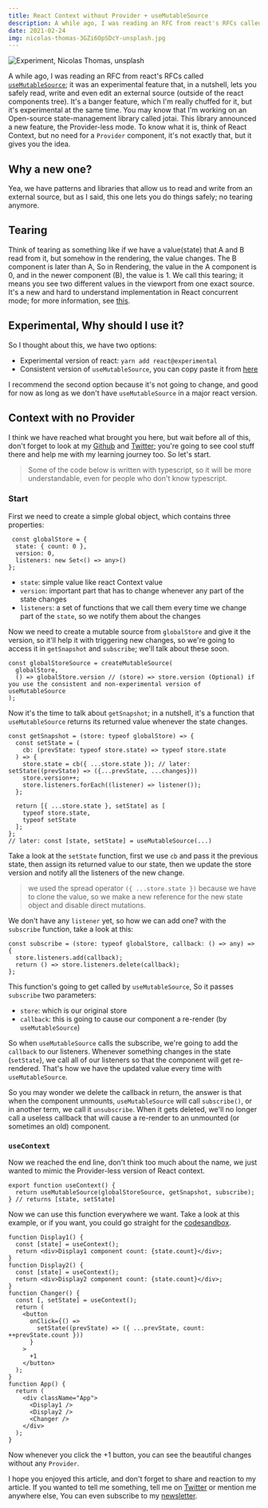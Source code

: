 ```yaml
---
title: React Context without Provider + useMutableSource
description: A while ago, I was reading an RFC from react's RFCs called useMutableSource; it was an experimental feature that, in a nutshell, lets you safely read, write and even edit an external source.
date: 2021-02-24
img: nicolas-thomas-3GZi6OpSDcY-unsplash.jpg
---
```

![Experiment, Nicolas Thomas, unsplash](nicolas-thomas-3GZi6OpSDcY-unsplash.jpg)

A while ago, I was reading an RFC from react's RFCs called [`useMutableSource`](https://github.com/reactjs/rfcs/blob/master/text/0147-use-mutable-source.md); it was an experimental feature that, in a nutshell, lets you safely read, write and even edit an external source (outside of the react components tree). It's a banger feature, which I'm really chuffed for it, but it's experimental at the same time. You may know that I'm working on an Open-source state-management library called jotai. This library announced a new feature, the Provider-less mode. To know what it is, think of React Context, but no need for a `Provider` component, it's not exactly that, but it gives you the idea.

## Why a new one?

Yea, we have patterns and libraries that allow us to read and write from an external source, but as I said, this one lets you do things safely; no tearing anymore.

## Tearing

Think of tearing as something like if we have a value(state) that A and B read from it, but somehow in the rendering, the value changes. The B component is later than A, So in Rendering, the value in the A component is 0, and in the newer component (B), the value is 1. We call this tearing; it means you see two different values in the viewport from one exact source. It's a new and hard to understand implementation in React concurrent mode; for more information, see [this](https://stackoverflow.com/questions/54891675/what-is-tearing-in-the-context-of-the-react-redux). 

## Experimental, Why should I use it?

So I thought about this, we have two options:

- Experimental version of react: `yarn add react@experimental`
- Consistent version of `useMutableSource`, you can copy paste it from [here](https://gist.github.com/Aslemammad/0e0a4eff774f991df47fa7c6cd219174)

I recommend the second option because it's not going to change, and good for now as long as we don't have `useMutableSource` in a major react version.

## Context with no Provider

I think we have reached what brought you here, but wait before all of this, don't forget to look at my [Github](https://github.com/Aslemammad) and [Twitter](https://twitter.com/aslemammadam); you're going to see cool stuff there and help me with my learning journey too. So let's start.

> Some of the code below is written with typescript, so it will be more understandable, even for people who don't know typescript.

### Start

First we need to create a simple global object, which contains three properties:

```tsx
 const globalStore = {
  state: { count: 0 },
  version: 0,
  listeners: new Set<() => any>()
};
```

- `state`: simple value like react Context value
- `version`: important part that has to change whenever any part of the state changes
- `listeners`: a set of functions that we call them every time we change part of the `state`, so we notify them about the changes

Now we need to create a mutable source from `globalStore` and give it the version, so it'll help it with triggering new changes, so we're going to access it in `getSnapshot` and `subscribe`; we'll talk about these soon.

```tsx
const globalStoreSource = createMutableSource(
  globalStore,
  () => globalStore.version // (store) => store.version (Optional) if you use the consistent and non-experimental version of useMutableSource
);
```

Now it's the time to talk about `getSnapshot`; in a nutshell, it's a function that `useMutableSource` returns its returned value whenever the state changes.

```tsx
const getSnapshot = (store: typeof globalStore) => {
  const setState = (
    cb: (prevState: typeof store.state) => typeof store.state
  ) => {
    store.state = cb({ ...store.state }); // later: setState((prevState) => ({...prevState, ...changes}))
    store.version++;
    store.listeners.forEach((listener) => listener());
  };

  return [{ ...store.state }, setState] as [
    typeof store.state,
    typeof setState
  ];
};
// later: const [state, setState] = useMutableSource(...)
```

Take a look at the `setState` function, first we use `cb` and pass it the previous state, then assign its returned value to our state, then we update the store version and notify all the listeners of the new change.

> we used the spread operator `({ ...store.state })` because we have to clone the value, so we make a new reference for the new state object and disable direct mutations.

We don't have any `listener` yet, so how we can add one? with the `subscribe` function, take a look at this:

```tsx
const subscribe = (store: typeof globalStore, callback: () => any) => {
  store.listeners.add(callback);
  return () => store.listeners.delete(callback);
};
```

This function's going to get called by `useMutableSource`, So it passes `subscribe` two parameters:

- `store`: which is our original store
- `callback`: this is going to cause our component a re-render (by `useMutableSource`)

So when `useMutableSource` calls the subscribe, we're going to add the `callback` to our listeners. Whenever something changes in the state (`setState`), we call all of our listeners so that the component will get re-rendered. That's how we have the updated value every time with `useMutableSource`.

So you may wonder we delete the callback in return, the answer is that when the component unmounts, `useMutableSource` will call `subscribe()`, or in another term, we call it `unsubscribe`. When it gets deleted, we'll no longer call a useless callback that will cause a re-render to an unmounted (or sometimes an old) component.

### `useContext`

Now we reached the end line, don't think too much about the name, we just wanted to mimic the Provider-less version of React context. 

```tsx
export function useContext() {
  return useMutableSource(globalStoreSource, getSnapshot, subscribe);
} // returns [state, setState]
```

Now we can use this function everywhere we want. Take a look at this example, or if you want, you could go straight for the [codesandbox](https://codesandbox.io/s/usemutablesource-react-context-spyhu?file=/src/App.tsx). 

```tsx
function Display1() {
  const [state] = useContext();
  return <div>Display1 component count: {state.count}</div>;
}
function Display2() {
  const [state] = useContext();
  return <div>Display2 component count: {state.count}</div>;
}
function Changer() {
  const [, setState] = useContext();
  return (
    <button
      onClick={() =>
        setState((prevState) => ({ ...prevState, count: ++prevState.count }))
      }
    >
      +1
    </button>
  );
}
function App() {
  return (
    <div className="App">
      <Display1 />
      <Display2 />
      <Changer />
    </div>
  );
}
```

Now whenever you click the +1 button, you can see the beautiful changes without any `Provider`.

I hope you enjoyed this article, and don't forget to share and reaction to my article. If you wanted to tell me something, tell me on [Twitter](https://twitter.com/aslemammadam) or mention me anywhere else, You can even subscribe to my [newsletter](https://bugged.dev/newsletter).